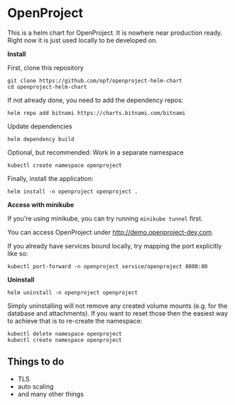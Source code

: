 # OpenProject

This is a helm chart for OpenProject. It is nowhere near production ready.
Right now it is just used locally to be developed on.

**Install**

First, clone this repository

```
git clone https://github.com/opf/openproject-helm-chart
cd openproject-helm-chart
```

If not already done, you need to add the dependency repos:

```
helm repo add bitnami https://charts.bitnami.com/bitnami
```

Update dependencies

```
helm dependency build
```

Optional, but recommended: Work in a separate namespace

```
kubectl create namespace openproject
```

Finally, install the application:

```
helm install -n openproject openproject .
```

**Access with minikube**

If you're using minikube, you can try running `minikube tunnel` first.

You can access OpenProject under http://demo.openproject-dev.com.

If you already have services bound locally, try mapping the port explicitly like so:

```
kubectl port-forward -n openproject service/openproject 8080:80
```

**Uninstall**

```
helm uninstall -n openproject openproject
```

Simply uninstalling will not remove any created volume mounts (e.g. for the database and attachments).
If you want to reset those then the easiest way to achieve that is to re-create the namespace:

```
kubectl delete namespace openproject
kubectl create namespace openproject
```

## Things to do

* TLS
* auto scaling
* and many other things
